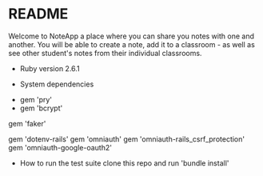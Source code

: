 # README
Welcome to NoteApp a place where you can share you notes with one and another. You will be able to create a note, add it to a classroom - as well as see other student's notes from their individual classrooms. 


* Ruby version 2.6.1

* System dependencies
 - gem 'pry'
 - gem 'bcrypt'

gem 'faker'

gem 'dotenv-rails'
gem 'omniauth'
gem 'omniauth-rails_csrf_protection'
gem 'omniauth-google-oauth2'



* How to run the test suite
clone this repo and run 'bundle install'

